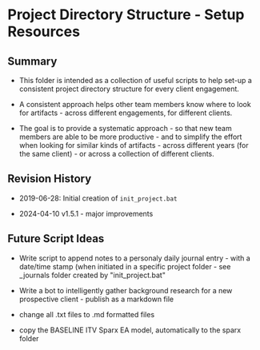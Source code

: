 
# Project Directory Structure - Setup Resources

## Summary 

- This folder is intended as a collection of useful scripts to help set-up a consistent project directory structure for every client engagement.

- A consistent approach helps other team members know where to look for artifacts - across different engagements, for different clients.

- The goal is to provide a systematic approach - so that new team members are able to be more productive - and to simplify the effort when looking for similar kinds of artifacts - across different years (for the same client) - or across a collection of different clients. 


## Revision History
- 2019-06-28: Initial creation of ```init_project.bat``` 

- 2024-04-10 v1.5.1 - major improvements




## Future Script Ideas
- Write script to append notes to a personaly daily journal entry - with a date/time stamp (when initiated in a specific
  project folder - see _journals folder created by "init_project.bat"

- Write a bot to intelligently gather background research for a new prospective client - publish as a markdown file 

- change all .txt files to .md formatted files 

- copy the BASELINE ITV Sparx EA model, automatically to the sparx folder 

